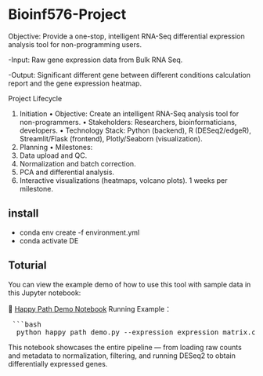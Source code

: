 # Bioinf576-Project

Objective: Provide a one-stop, intelligent RNA-Seq differential expression analysis tool for non-programming users.

-Input: Raw gene expression data from Bulk RNA Seq.

-Output: Significant different gene between different conditions calculation report and the gene expression heatmap. 

Project Lifecycle
1. Initiation
•	Objective: Create an intelligent RNA-Seq analysis tool for non-programmers.
•	Stakeholders: Researchers, bioinformaticians, developers.
•	Technology Stack: Python (backend), R (DESeq2/edgeR), Streamlit/Flask (frontend), Plotly/Seaborn (visualization).
2. Planning
•	Milestones:
1.	Data upload and QC.
2.	Normalization and batch correction.
3.	PCA and differential analysis.
4.	Interactive visualizations (heatmaps, volcano plots).
1 weeks per milestone.
## install
- conda env create -f environment.yml
- conda activate DE


## Toturial 
You can view the example demo of how to use this tool with sample data in this Jupyter notebook:

📎 [Happy Path Demo Notebook](./Tutorials/happy_path_demo.py)
Running Example：

<pre> ```bash 
  python happy_path_demo.py --expression expression_matrix.csv --sample_info sample_info.csv --group_col fusion --data_type raw --method ttest ``` </pre>

This notebook showcases the entire pipeline — from loading raw counts and metadata to normalization, filtering, and running DESeq2 to obtain differentially expressed genes.
